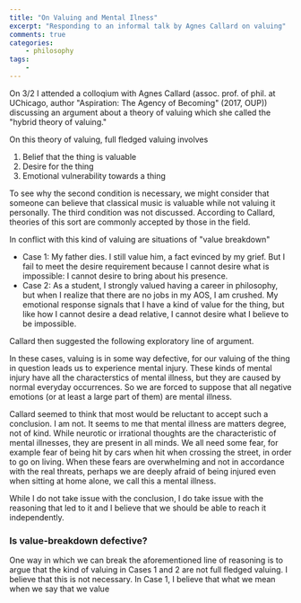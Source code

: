 ```yaml
---
title: "On Valuing and Mental Ilness"
excerpt: "Responding to an informal talk by Agnes Callard on valuing"
comments: true
categories: 
    - philosophy
tags:
    - 
---
```


On 3/2 I attended a colloqium with Agnes Callard (assoc. prof. of phil. at UChicago, author "Aspiration: The Agency of Becoming" (2017, OUP)) discussing an argument about a theory of valuing which she called the "hybrid theory of valuing." 

On this theory of valuing, full fledged valuing involves

1. Belief that the thing is valuable
2. Desire for the thing
3. Emotional vulnerability towards a thing

To see why the second condition is necessary, we might consider that someone can believe that classical music is valuable while not valuing it personally. The third condition was not discussed. According to Callard, theories of this sort are commonly accepted by those in the field.

In conflict with this kind of valuing are situations of "value breakdown"

- Case 1: My father dies. I still value him, a fact evinced by my grief. But I fail to meet the desire requirement because I cannot desire what is impossible: I cannot desire to bring about his presence.
- Case 2: As a student, I strongly valued having a career in philosophy, but when I realize that there are no jobs in my AOS, I am crushed. My emotional response signals that I have a kind of value for the thing, but like how I cannot desire a dead relative, I cannot desire what I believe to be impossible.

Callard then suggested the following exploratory line of argument.

In these cases, valuing is in some way defective, for our valuing of the thing in question leads us to experience mental injury. These kinds of mental injury have all the characterstics of mental illness, but they are caused by normal everyday occurrences. So we are forced to suppose that all negative emotions (or at least a large part of them) are mental illness.

Callard seemed to think that most would be reluctant to accept such a conclusion. I am not. It seems to me that mental illness are matters degree, not of kind. While neurotic or irrational thoughts are the characteristic of mental illnesses, they are present in all minds. We all need some fear, for example fear of being hit by cars when hit when crossing the street, in order to go on living. When these fears are overwhelming and not in accordance with the real threats, perhaps we are deeply afraid of being injured even when sitting at home alone, we call this a mental illness.

While I do not take issue with the conclusion, I do take issue with the reasoning that led to it and I believe that we should be able to reach it independently.

### Is value-breakdown defective?

One way in which we can break the aforementioned line of reasoning is to argue that the kind of valuing in Cases 1 and 2 are not full fledged valuing. I believe that this is not necessary. In Case 1, I believe that what we mean when we say that we value 